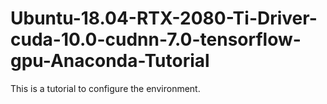 # Ubuntu-18.04-RTX-2080-Ti-Driver-cuda-10.0-cudnn-7.0-tensorflow-gpu-Anaconda-Tutorial
This is a tutorial to configure the environment. 
